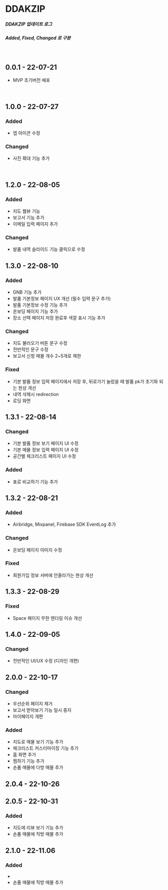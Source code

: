 # DDAKZIP

##### DDAKZIP 업데이트 로그

##### Added, Fixed, Changed 로 구분

<br>

## **0.0.1** - 22-07-21

-   MVP 초기버전 배포

<br>

## **1.0.0** - 22-07-27

### Added

-   앱 아이콘 수정

### Changed

-   사진 확대 기능 추가

<br>

## **1.2.0** - 22-08-05

### Added

-   지도 웹뷰 기능
-   보고서 기능 추가
-   이메일 입력 페이지 추가

### Changed

-   발품 내역 슬라이드 기능 클릭으로 수정


## **1.3.0** - 22-08-10

### Added

-   GNB 기능 추가
-   발품 기본정보 페이지 UX 개선 (필수 입력 문구 추가)
-   발품 기본정보 수정 기능 추가
-   온보딩 페이지 기능 추가
-   장소 선택 페이지 저장 완료후 색깔 표시 기능 추가


### Changed

-   지도 불러오기 버튼 문구 수정
-   전반적인 문구 수정
-   보고서 신청 매물 개수 2~5개로 제한

### Fixed

-   기본 발품 정보 입력 페이지에서 저장 후, 뒤로가기 눌렀을 때 발품 pk가 초기화 되는 현상 개선
-   내역 삭제시 redirection
-   로딩 화면 


## **1.3.1** - 22-08-14

### Changed

- 기본 발품 정보 보기 페이지 UI 수정
- 기본 매물 정보 입력 페이지 UI 수정
- 공간별 체크리스트 페이지 UI 수정

### Added
- 표로 비교하기 기능 추가

## **1.3.2** - 22-08-21

### Added
- Airbridge, Mixpanel, Firebase SDK EventLog 추가

### Changed
- 온보딩 페이지 이미지 수정

### Fixed
-   회원가입 정보 서버에 안올라가는 현상 개선


## **1.3.3** - 22-08-29

### Fixed
-   Space 페이지 무한 렌더링 이슈 개선


## **1.4.0** - 22-09-05

### Changed
- 전반적인 UI/UX 수정 (디자인 개편)


## **2.0.0** - 22-10-17

### Changed
- 우선순위 페이지 제거
- 보고서 받아보기 기능 일시 중지
- 마이페이지 개편

### Added
- 지도로 매물 보기 기능 추가
- 체크리스트 커스터마이징 기능 추가
- 홈 화면 추가
- 찜하기 기능 추가
- 손품 매물에 다방 매물 추가


## **2.0.4** - 22-10-26



## **2.0.5** - 22-10-31
### Added
- 지도에 리뷰 보기 기능 추가
- 손품 매물에 직방 매물 추가



## **2.1.0** - 22-11.06
### Added
- 
- 손품 매물에 직방 매물 추가
